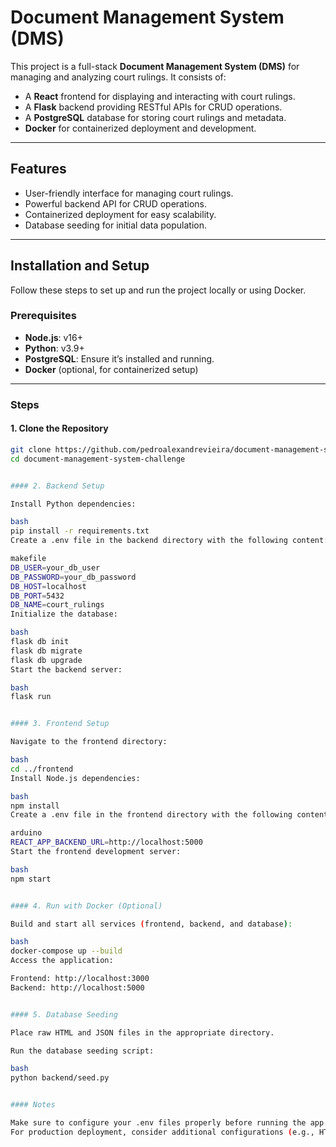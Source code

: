 # Document Management System (DMS)

This project is a full-stack **Document Management System (DMS)** for managing and analyzing court rulings. It consists of:

- A **React** frontend for displaying and interacting with court rulings.
- A **Flask** backend providing RESTful APIs for CRUD operations.
- A **PostgreSQL** database for storing court rulings and metadata.
- **Docker** for containerized deployment and development.

---

## Features

- User-friendly interface for managing court rulings.
- Powerful backend API for CRUD operations.
- Containerized deployment for easy scalability.
- Database seeding for initial data population.

---

## Installation and Setup

Follow these steps to set up and run the project locally or using Docker.

### Prerequisites

- **Node.js**: v16+
- **Python**: v3.9+
- **PostgreSQL**: Ensure it’s installed and running.
- **Docker** (optional, for containerized setup)

---

### Steps

#### 1. Clone the Repository

```bash
git clone https://github.com/pedroalexandrevieira/document-management-system-challenge.git
cd document-management-system-challenge


#### 2. Backend Setup

Install Python dependencies:

bash
pip install -r requirements.txt
Create a .env file in the backend directory with the following content:

makefile
DB_USER=your_db_user
DB_PASSWORD=your_db_password
DB_HOST=localhost
DB_PORT=5432
DB_NAME=court_rulings
Initialize the database:

bash
flask db init
flask db migrate
flask db upgrade
Start the backend server:

bash
flask run


#### 3. Frontend Setup

Navigate to the frontend directory:

bash
cd ../frontend
Install Node.js dependencies:

bash
npm install
Create a .env file in the frontend directory with the following content:

arduino
REACT_APP_BACKEND_URL=http://localhost:5000
Start the frontend development server:

bash
npm start


#### 4. Run with Docker (Optional)

Build and start all services (frontend, backend, and database):

bash
docker-compose up --build
Access the application:

Frontend: http://localhost:3000
Backend: http://localhost:5000


#### 5. Database Seeding

Place raw HTML and JSON files in the appropriate directory.

Run the database seeding script:

bash
python backend/seed.py


#### Notes

Make sure to configure your .env files properly before running the app.
For production deployment, consider additional configurations (e.g., HTTPS, scaling, environment variables).